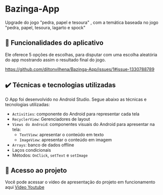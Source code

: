 # Bazinga-App

Upgrade do jogo "pedra, papel e tesoura" , com a temática baseada no jogo "pedra, papel, tesoura, lagarto e spock"

## 🔨 Funcionalidades do aplicativo

Ele oferece 5 opções de escolhas, para disputar com uma escolha aleatória do app mostrando assim o resultado final do jogo.

https://github.com/diltonvilhena/Bazinga-App/issues/1#issue-1330788789

## ✔️ Técnicas e tecnologias utilizadas

O App foi desenvolvido no Android Studio. Segue abaixo as técnicas e tecnologias utilizadas:

- `Activities`: componente do Android para representar cada tela
- `RecyclerView`: Gerenciadores de layout
- `Views do Android`: componentes visuais do Android para apresentar na tela:
    - `TextView`: apresentar o conteúdo em texto
    - `ImageView`: apresentar o conteúdo em imagem
- `Arrays`: banco de dados offline 
- Laços condicionais 
- Métodos: `OnClick`, `setText` e `setImage`

## 📁 Acesso ao projeto

Você pode acessar o vídeo de apresentação do projeto em funcionamento aqui [Vídeo Youtube](https://youtube.com/shorts/r0FJJSGV-qk?feature=share)


